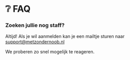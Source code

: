 # ❔ FAQ

### Zoeken jullie nog staff?

Altijd! Als je wil aanmelden kan je een mailtje sturen naar support@metzondernoob.nl

We proberen zo snel mogelijk te reageren.


